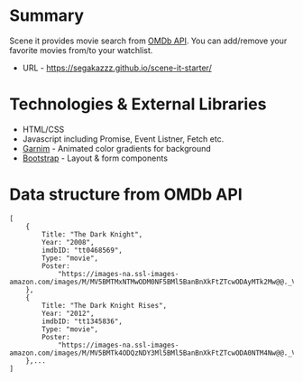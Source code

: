 # Summary
Scene it provides movie search from [OMDb API](https://www.omdbapi.com). You can add/remove your favorite movies from/to your watchlist.

* URL - https://segakazzz.github.io/scene-it-starter/

# Technologies & External Libraries
 * HTML/CSS
 * Javascript including Promise, Event Listner, Fetch etc. 
 * [Garnim](https://sarcadass.github.io/granim.js/) - Animated color gradients for background
 * [Bootstrap](https://getbootstrap.com/) - Layout & form components

# Data structure from OMDb API
~~~
[
	{
		Title: "The Dark Knight",
		Year: "2008",
		imdbID: "tt0468569",
		Type: "movie",
		Poster:
			"https://images-na.ssl-images-amazon.com/images/M/MV5BMTMxNTMwODM0NF5BMl5BanBnXkFtZTcwODAyMTk2Mw@@._V1_SX300.jpg"
	},
	{
		Title: "The Dark Knight Rises",
		Year: "2012",
		imdbID: "tt1345836",
		Type: "movie",
		Poster:
			"https://images-na.ssl-images-amazon.com/images/M/MV5BMTk4ODQzNDY3Ml5BMl5BanBnXkFtZTcwODA0NTM4Nw@@._V1_SX300.jpg"
	},...
]